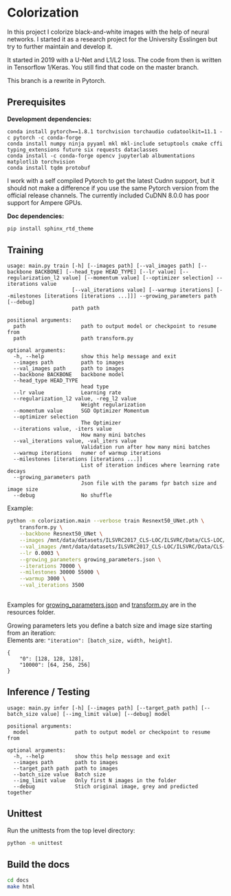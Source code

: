 # Colorization

In this project I colorize black-and-white images with the help of neural networks. 
I started it as a research project for the University Esslingen but try to further maintain and develop it.

It started in 2019 with a U-Net and L1/L2 loss. The code from then is written in Tensorflow 1/Keras. 
You still find that code on the master branch.

This branch is a rewrite in Pytorch.

## Prerequisites

**Development dependencies:**

```
conda install pytorch==1.8.1 torchvision torchaudio cudatoolkit=11.1 -c pytorch -c conda-forge
conda install numpy ninja pyyaml mkl mkl-include setuptools cmake cffi typing_extensions future six requests dataclasses
conda install -c conda-forge opencv jupyterlab albumentations matplotlib torchvision
conda install tqdm protobuf

```

I work with a self compiled Pytorch to get the latest Cudnn support, 
but it should not make a difference if you use the same Pytorch version from the official release channels. 
The currently included CuDNN 8.0.0 has poor support for Ampere GPUs.

**Doc dependencies:**

```bash
pip install sphinx_rtd_theme
```

## Training

```
usage: main.py train [-h] [--images path] [--val_images path] [--backbone BACKBONE] [--head_type HEAD_TYPE] [--lr value] [--regularization_l2 value] [--momentum value] [--optimizer selection] --iterations value
                     [--val_iterations value] [--warmup iterations] [--milestones [iterations [iterations ...]]] --growing_parameters path [--debug]
                     path path

positional arguments:
  path                  path to output model or checkpoint to resume from
  path                  path transform.py

optional arguments:
  -h, --help            show this help message and exit
  --images path         path to images
  --val_images path     path to images
  --backbone BACKBONE   backbone model
  --head_type HEAD_TYPE
                        head type
  --lr value            Learning rate
  --regularization_l2 value, -reg_l2 value
                        Weight regularization
  --momentum value      SGD Optimizer Momentum
  --optimizer selection
                        The Optimizer
  --iterations value, -iters value
                        How many mini batches
  --val_iterations value, -val_iters value
                        Validation run after how many mini batches
  --warmup iterations   numer of warmup iterations
  --milestones [iterations [iterations ...]]
                        List of iteration indices where learning rate decays
  --growing_parameters path
                        Json file with the params fpr batch size and image size
  --debug               No shuffle
```

Example:

```bash
python -m colorization.main --verbose train Resnext50_UNet.pth \
    transform.py \
    --backbone Resnext50_UNet \
    --images /mnt/data/datasets/ILSVRC2017_CLS-LOC/ILSVRC/Data/CLS-LOC/train \
    --val_images /mnt/data/datasets/ILSVRC2017_CLS-LOC/ILSVRC/Data/CLS-LOC/val \
    --lr 0.0003 \
    --growing_parameters growing_parameters.json \
    --iterations 70000 \
    --milestones 30000 55000 \
    --warmup 3000 \
    --val_iterations 3500
    
```

Examples for [growing_parameters.json](resources/growing_parameters.json) and 
[transform.py](resources/transform.py) are in the resources folder.

Growing parameters lets you define a batch size and image size starting from an iteration:  
Elements are: `"iteration": [batch_size, width, height]`.
```
{
	"0": [128, 128, 128],
	"10000": [64, 256, 256]
}
```



## Inference / Testing

```
usage: main.py infer [-h] [--images path] [--target_path path] [--batch_size value] [--img_limit value] [--debug] model

positional arguments:
  model               path to output model or checkpoint to resume from

optional arguments:
  -h, --help          show this help message and exit
  --images path       path to images
  --target_path path  path to images
  --batch_size value  Batch size
  --img_limit value   Only first N images in the folder
  --debug             Stich original image, grey and predicted together
```

## Unittest

Run the unittests from the top level directory:

```bash
python -m unittest
```

## Build the docs

```bash
cd docs
make html
```